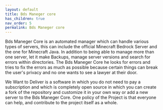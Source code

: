 ```yaml
---
layout: default
title: Bds Maneger core
has_children: true
nav_order: 5
permalink: Bds Maneger core
---
```


Bds Maneger Core is an automated manager which can handle various types of servers, this can include the official Minecraft Bedrock Server and the one for Minecraft Java. In addition to being able to manage more than one server, let it make Backups, manage server versions and search for errors within directories. The Bds Maneger Core he looks for errors and tries to fix the errors as much as possible because certain things can break the user's privacy and no one wants to see a lawyer at their door.

We Want to Deliver is a software in which you do not need to pay a subscription and which is completely open source in which you can create a fork of the repository and customize it in your own way or add a new server to the Bds Maneger Core. One policy of the Project is that everyone can help, and contribute to the project itself as a whole.